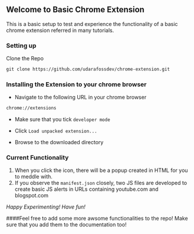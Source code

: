 ## Welcome to Basic Chrome Extension

This is a basic setup to test and experience the functionality of a basic chrome extension referred in many tutorials.

### Setting up

Clone the Repo
```markdown
git clone https://github.com/udarafossdev/chrome-extension.git
```

### Installing the Extension to your chrome browser

- Navigate to the following URL in your chrome browser
```markdown
chrome://extensions
```
- Make sure that you tick `developer mode`

- Click `Load unpacked extension...`

- Browse to the downloaded directory

### Current Functionality

1. When you click the icon, there will be a popup created in HTML for you to meddle with.
2. If you observe the `manifest.json` closely, two JS files are developed to create basic JS alerts in URLs containing youtube.com and blogspot.com

_Happy Experimenting! Have fun!_

####Feel free to add some more awsome functionalities to the repo!
Make sure that you add them to the documentation too!
